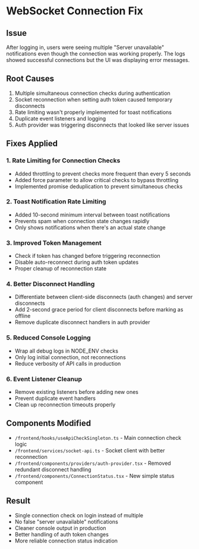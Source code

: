 # WebSocket Connection Fix

## Issue
After logging in, users were seeing multiple "Server unavailable" notifications even though the connection was working properly. The logs showed successful connections but the UI was displaying error messages.

## Root Causes
1. Multiple simultaneous connection checks during authentication
2. Socket reconnection when setting auth token caused temporary disconnects
3. Rate limiting wasn't properly implemented for toast notifications
4. Duplicate event listeners and logging
5. Auth provider was triggering disconnects that looked like server issues

## Fixes Applied

### 1. Rate Limiting for Connection Checks
- Added throttling to prevent checks more frequent than every 5 seconds
- Added force parameter to allow critical checks to bypass throttling
- Implemented promise deduplication to prevent simultaneous checks

### 2. Toast Notification Rate Limiting
- Added 10-second minimum interval between toast notifications
- Prevents spam when connection state changes rapidly
- Only shows notifications when there's an actual state change

### 3. Improved Token Management
- Check if token has changed before triggering reconnection
- Disable auto-reconnect during auth token updates
- Proper cleanup of reconnection state

### 4. Better Disconnect Handling
- Differentiate between client-side disconnects (auth changes) and server disconnects
- Add 2-second grace period for client disconnects before marking as offline
- Remove duplicate disconnect handlers in auth provider

### 5. Reduced Console Logging
- Wrap all debug logs in NODE_ENV checks
- Only log initial connection, not reconnections
- Reduce verbosity of API calls in production

### 6. Event Listener Cleanup
- Remove existing listeners before adding new ones
- Prevent duplicate event handlers
- Clean up reconnection timeouts properly

## Components Modified
- `/frontend/hooks/useApiCheckSingleton.ts` - Main connection check logic
- `/frontend/services/socket-api.ts` - Socket client with better reconnection
- `/frontend/components/providers/auth-provider.tsx` - Removed redundant disconnect handling
- `/frontend/components/ConnectionStatus.tsx` - New simple status component

## Result
- Single connection check on login instead of multiple
- No false "server unavailable" notifications
- Cleaner console output in production
- Better handling of auth token changes
- More reliable connection status indication